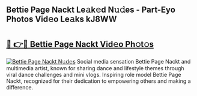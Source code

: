 ## Bettie Page Nackt Le𝚊k𝚎d N𝚞𝚍es - Part-Eyo Photos Vid𝚎o Le𝚊ks kJ8WW

# <h2><a href="http://fb8zm0.evod.top/?m=Bettie+Page+Nackt">🔗 👉🔴 Bettie Page Nackt Vid𝚎o Ph𝚘t𝚘s</a></h2>

[![Bettie Page Nackt N𝚞d𝚎s](https://i.imgur.com/8V9OHl7.gif)](http://fb8zm0.evod.top/?m=Bettie+Page+Nackt)
Social media sensation Bettie Page Nackt and multimedia artist, known for sharing dance and lifestyle themes through viral dance challenges and mini vlogs. Inspiring role model Bettie Page Nackt, recognized for their dedication to empowering others and making a difference. 

